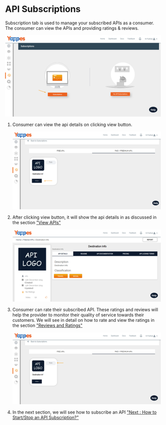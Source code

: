 API Subscriptions
=================

Subscription tab is used to manage your subscribed APIs as a consumer.
The consumer can view the APIs and providing ratings & reviews.

![](images/dashboard/subscriptions/consumersubs_view_01.png)

1.  Consumer can view the api details on clicking view button.

    ![](images/dashboard/subscriptions/consumersubs_view_02.png)

2.  After clicking view button, it will show the api details in as
    discussed in the section ["View APIs"](apiviewdoc)

    ![](images/dashboard/subscriptions/consumersubs_view_03.png)

3.  Consumer can rate their subscribed API. These ratings and reviews
    will help the provider to monitor their quality of service towards
    their customers. We will see in detail on how to rate and view the
    ratings in the section ["Reviews and Ratings"](rateAPI)

    ![](images/dashboard/subscriptions/consumersubs_view_04.png)

4.  In the next section, we will see how to subscribe an API ["Next :
    How to Start/Stop an API Subscription?"](startStopSubscription)
